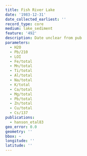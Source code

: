 ```yaml
---
title: Fish River Lake
date: '1983-12-31'
date_collected_earliest: ''
record_type: core
medium: lake_sediment
feature: '492'
description: Date unclear from pub
parameters:
  - H2O
  - Pb/210
  - LOI
  - Fe/total
  - Mn/total
  - Ti/total
  - Al/total
  - Na/total
  - K/total
  - Ca/total
  - Mg/total
  - Pb/total
  - Zn/total
  - Cu/total
  - Cs/137
publications:
  - hanson_etal83
geo_error: 0.0
geometry: ''
bbox: ~
longitude: ''
latitude: ''
---
```

